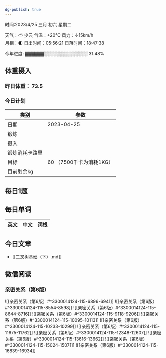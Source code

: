 ```yaml
---
dg-publish: true
---
```



时间:2023/4/25 三月 初六 星期二

天气：⛅️  少云 气温：+20°C 风力：↓15km/h  
月相：🌒 日出时间：05:56:21 日落时间：18:47:38

今年进度: ▓▓▓▓▓▓░░░░░░░░░░░░░░ 31.48%

## 体重摄入

### 昨日体重： 73.5
### 今日计划
| 类别           | 参数                    |
| -------------- | ----------------------- |
| 日期           | 2023-04-25               |
| 锻炼           |               |
| 摄入           |  |
| 锻炼消耗卡路里 | |
| 目标           | 60      （7500千卡为消耗1KG）                |
| 目前剩余kg               |                          |


## 每日1题


## 每日单词

| 英文       | 中文       |词根|
| ---------- | ---------- | ---|


## 今日文章

- [[二叉树基础（下）.md]]


## 微信阅读

<!-- start of weread -->

### 亲密关系（第6版）
![[亲密关系（第6版）#^3300014124-115-6896-6941]]
![[亲密关系（第6版）#^3300014124-115-8554-8598]]
![[亲密关系（第6版）#^3300014124-115-8644-8716]]
![[亲密关系（第6版）#^3300014124-115-9118-9206]]
![[亲密关系（第6版）#^3300014124-115-10095-10113]]
![[亲密关系（第6版）#^3300014124-115-10233-10299]]
![[亲密关系（第6版）#^3300014124-115-11675-11762]]
![[亲密关系（第6版）#^3300014124-115-12348-12607]]
![[亲密关系（第6版）#^3300014124-115-13616-13662]]
![[亲密关系（第6版）#^3300014124-115-15024-15071]]
![[亲密关系（第6版）#^3300014124-115-16839-16934]]

<!-- end of weread -->
